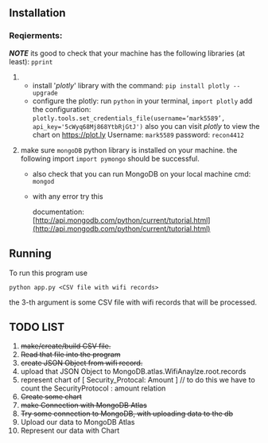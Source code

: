 ## Installation
### Reqierments:
***NOTE*** its good to check that your machine has the following libraries (at least):  `pprint`

1.  * install '*plotly*' library with the command:
        `pip install plotly --upgrade`
    * configure the plotly: run `python` in your terminal, `import plotly`
        add the configuration: 
        `plotly.tools.set_credentials_file(username=‘mark5589’, api_key='5cWyq68Mj868YtbRjGtJ')`
        also you can visit *plotly* to view the chart on https://plot.ly 
        Username: `mark5589`
        password: `recon4412`

2. make sure `mongoDB` python library is installed on your machine. the following import  `import pymongo` should be successful.

   * also check that you can run MongoDB on your local machine cmd: `mongod`

   * with any error try this 

     documentation: [http://api.mongodb.com/python/current/tutorial.html](http://api.mongodb.com/python/current/tutorial.html)



## Running

To run this program use 

`python app.py <CSV file with wifi records> `

the 3-th argument is some CSV file with wifi records that will be processed.





## TODO LIST

1. ~~make/create/build CSV file.~~
2. ~~Read that file into the program~~
3. ~~create JSON Object from wifi record.~~
4. upload that JSON Object to MongoDB.atlas.WifiAnaylze.root.records
5. represent chart of [ Security_Protocal: Amount ] // to do this we have to count the SecurityProtocol : amount relation
6. ~~Create some chart~~
7. ~~make Connection with MongoDB Atlas~~
8. ~~Try some connection to MongoDB, with uploading data to the db~~
9. Upload our data to MongoDB Atlas
10. Represent our data with Chart